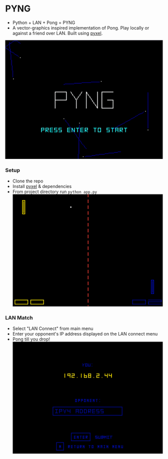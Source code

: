 # PYNG
+ Python + LAN + Pong = PYNG
+ A vector-graphics inspired implementation of Pong. Play locally or against a friend over LAN. Built using [pyxel](https://github.com/kitao/pyxel).

![Title screen gif](./assets/title_screen.gif)

### Setup
+ Clone the repo
+ Install [pyxel](https://github.com/kitao/pyxel) & dependencies
+ From project directory run `python app.py`
![Match](./assets/match.png)

### LAN Match
+ Select "LAN Connect" from main menu
+ Enter your opponent's IP address displayed on the LAN connect menu
+ Pong till you drop!
![Match](./assets/lan_connect_menu.png)


